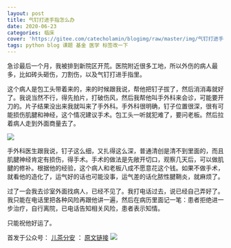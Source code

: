 ```yaml
---
layout: post
title: 气钉打进手指怎么办
date: 2020-06-23
categories: 临床 
cover: 'https://gitee.com/catecholamin/blogimg/raw/master/img/气钉打进手指1.jpeg'
tags: python blog 课题 基金 医学 标签改一下
---
```

急诊最后一个月，我被排到新院区开荒。医院附近很多工地，所以外伤的病人最多，比如砖头砸伤，刀割伤，以及气钉打进手指里。

这个病人是包工头带着来的，来的时候跟我说，帮他把钉子拔了，然后消消毒就好了。我说当然不行，得先拍片，打破伤风，然后我帮他叫手外科来会诊，可能要开刀的。片子结果没出来我就叫来了手外科。手外科很明确，钉子位置很深，很有可能损伤肌腱和神经，这个情况建议手术。包工头一听就犯难了，要问老板。然后拉着病人走到外面商量去了。

![](https://gitee.com/catecholamin/blogimg/raw/master/img/气钉打进手指2.jpeg)

手外科医生跟我说，钉子这么细，又扎得这么深，普通清创是清不到里面的，而且肌腱神经肯定有损伤，得手术。手术的做法是先敞开切口，观察几天后，可以做肌腱的修补。根据他的经验，这个病人和老板八成不愿意花这个钱。如果不做手术，就看他的造化了，运气好的话也可能没事，运气差的话化脓性腱鞘炎，就麻烦了。

过了一会我去诊室外面找病人，已经不见了。我打电话过去，说已经自己弄好了。我只能在电话里把各种风险再跟他讲一遍，然后在病历里面记一笔：患者拒绝进一步治疗，自行离院，已电话告知相关风险，患者表示知情。

只能祝他好运了。

<!--隐藏文字-->

首发于公众号： [儿茶分安](https://mp.weixin.qq.com/mp/profile_ext?action=home&__biz=MzA4MDQxMTk2Mg==&scene=124#wechat_redirect)  ：   [原文链接](https://mp.weixin.qq.com/s/dQMr1s58zvs3oKWAh1BDpg)
![](https://gitee.com/catecholamin/blogimg/raw/master/img/微信公众号.jpg)